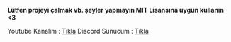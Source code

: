 **Lütfen projeyi çalmak vb. şeyler yapmayın MIT Lisansına uygun kullanın <3**

Youtube Kanalım : [Tıkla](https://www.youtube.com/channel/UCOdKRNHVc49z5IDFPnzR1eA)
Discord Sunucum : [Tıkla](https://discord.gg/3FwJQeW)